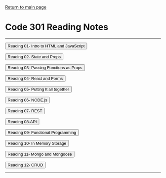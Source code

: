   
[Return to main page](https://KrisDunning.github.io/reading-notes)

# Code 301 Reading Notes  

-----

<Button onClick= "window.location.href='https://krisdunning.github.io/301-Reading-Notes/Read01.html';">Reading 01- Intro to HTML and JavaScript</button>  

<Button onClick= "window.location.href='https://krisdunning.github.io/301-Reading-Notes/Read02.html';">Reading 02- State and Props</button>

<Button onClick= "window.location.href='https://krisdunning.github.io/301-Reading-Notes/Read03.html';">Reading 03- Passing Functions as Props</button>

<Button onClick= "window.location.href='https://krisdunning.github.io/301-Reading-Notes/Read04.html';">Reading 04- React and Forms</button>

<Button onClick= "window.location.href='https://krisdunning.github.io/301-Reading-Notes/Read05.html';">Reading 05- Putting It all together</button>

<Button onClick= "window.location.href='https://krisdunning.github.io/301-Reading-Notes/Read06.html';">Reading 06- NODE.js</button>

<Button onClick= "window.location.href='https://krisdunning.github.io/301-Reading-Notes/Read07.html';">Reading 07- REST</button>

<Button onClick= "window.location.href='https://krisdunning.github.io/301-Reading-Notes/Read08.html';">Reading 08-API</button>

<Button onClick= "window.location.href='https://krisdunning.github.io/301-Reading-Notes/Read08.html';">Reading 09- Functional Programming</button>

<Button onClick= "window.location.href='https://krisdunning.github.io/301-Reading-Notes/Read08.html';">Reading 10- In Memory Storage</button>

<Button onClick= "window.location.href='https://krisdunning.github.io/301-Reading-Notes/Read11.html';">Reading 11- Mongo and Mongoose</button>

<Button onClick= "window.location.href='https://krisdunning.github.io/301-Reading-Notes/Read11.html';">Reading 12- CRUD</button>

-----
